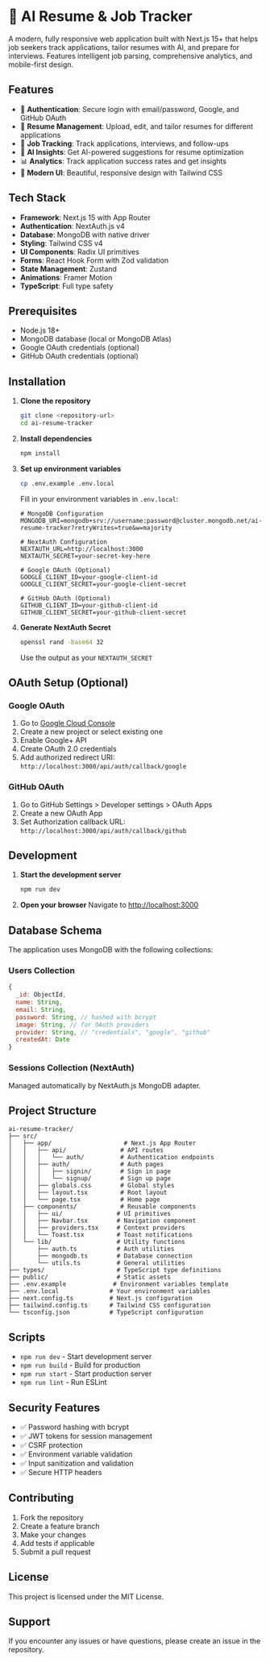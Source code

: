# 🚀 AI Resume & Job Tracker

A modern, fully responsive web application built with Next.js 15+ that helps job seekers track applications, tailor resumes with AI, and prepare for interviews. Features intelligent job parsing, comprehensive analytics, and mobile-first design.

## Features

- 🔐 **Authentication**: Secure login with email/password, Google, and GitHub OAuth
- 📄 **Resume Management**: Upload, edit, and tailor resumes for different applications
- 🎯 **Job Tracking**: Track applications, interviews, and follow-ups
- 🤖 **AI Insights**: Get AI-powered suggestions for resume optimization
- 📊 **Analytics**: Track application success rates and get insights
- 🎨 **Modern UI**: Beautiful, responsive design with Tailwind CSS

## Tech Stack

- **Framework**: Next.js 15 with App Router
- **Authentication**: NextAuth.js v4
- **Database**: MongoDB with native driver
- **Styling**: Tailwind CSS v4
- **UI Components**: Radix UI primitives
- **Forms**: React Hook Form with Zod validation
- **State Management**: Zustand
- **Animations**: Framer Motion
- **TypeScript**: Full type safety

## Prerequisites

- Node.js 18+ 
- MongoDB database (local or MongoDB Atlas)
- Google OAuth credentials (optional)
- GitHub OAuth credentials (optional)

## Installation

1. **Clone the repository**
   ```bash
   git clone <repository-url>
   cd ai-resume-tracker
   ```

2. **Install dependencies**
   ```bash
   npm install
   ```

3. **Set up environment variables**
   ```bash
   cp .env.example .env.local
   ```
   
   Fill in your environment variables in `.env.local`:
   ```env
   # MongoDB Configuration
   MONGODB_URI=mongodb+srv://username:password@cluster.mongodb.net/ai-resume-tracker?retryWrites=true&w=majority
   
   # NextAuth Configuration
   NEXTAUTH_URL=http://localhost:3000
   NEXTAUTH_SECRET=your-secret-key-here
   
   # Google OAuth (Optional)
   GOOGLE_CLIENT_ID=your-google-client-id
   GOOGLE_CLIENT_SECRET=your-google-client-secret
   
   # GitHub OAuth (Optional)
   GITHUB_CLIENT_ID=your-github-client-id
   GITHUB_CLIENT_SECRET=your-github-client-secret
   ```

4. **Generate NextAuth Secret**
   ```bash
   openssl rand -base64 32
   ```
   Use the output as your `NEXTAUTH_SECRET`

## OAuth Setup (Optional)

### Google OAuth
1. Go to [Google Cloud Console](https://console.cloud.google.com/)
2. Create a new project or select existing one
3. Enable Google+ API
4. Create OAuth 2.0 credentials
5. Add authorized redirect URI: `http://localhost:3000/api/auth/callback/google`

### GitHub OAuth
1. Go to GitHub Settings > Developer settings > OAuth Apps
2. Create a new OAuth App
3. Set Authorization callback URL: `http://localhost:3000/api/auth/callback/github`

## Development

1. **Start the development server**
   ```bash
   npm run dev
   ```

2. **Open your browser**
   Navigate to [http://localhost:3000](http://localhost:3000)

## Database Schema

The application uses MongoDB with the following collections:

### Users Collection
```javascript
{
  _id: ObjectId,
  name: String,
  email: String,
  password: String, // hashed with bcrypt
  image: String, // for OAuth providers
  provider: String, // "credentials", "google", "github"
  createdAt: Date
}
```

### Sessions Collection (NextAuth)
Managed automatically by NextAuth.js MongoDB adapter.

## Project Structure

```
ai-resume-tracker/
├── src/
│   ├── app/                    # Next.js App Router
│   │   ├── api/               # API routes
│   │   │   └── auth/          # Authentication endpoints
│   │   ├── auth/              # Auth pages
│   │   │   ├── signin/        # Sign in page
│   │   │   └── signup/        # Sign up page
│   │   ├── globals.css        # Global styles
│   │   ├── layout.tsx         # Root layout
│   │   └── page.tsx           # Home page
│   ├── components/            # Reusable components
│   │   ├── ui/               # UI primitives
│   │   ├── Navbar.tsx        # Navigation component
│   │   ├── providers.tsx     # Context providers
│   │   └── Toast.tsx         # Toast notifications
│   └── lib/                  # Utility functions
│       ├── auth.ts           # Auth utilities
│       ├── mongodb.ts        # Database connection
│       └── utils.ts          # General utilities
├── types/                    # TypeScript type definitions
├── public/                   # Static assets
├── .env.example             # Environment variables template
├── .env.local              # Your environment variables
├── next.config.ts          # Next.js configuration
├── tailwind.config.ts      # Tailwind CSS configuration
└── tsconfig.json           # TypeScript configuration
```

## Scripts

- `npm run dev` - Start development server
- `npm run build` - Build for production
- `npm run start` - Start production server
- `npm run lint` - Run ESLint

## Security Features

- ✅ Password hashing with bcrypt
- ✅ JWT tokens for session management
- ✅ CSRF protection
- ✅ Environment variable validation
- ✅ Input sanitization and validation
- ✅ Secure HTTP headers

## Contributing

1. Fork the repository
2. Create a feature branch
3. Make your changes
4. Add tests if applicable
5. Submit a pull request

## License

This project is licensed under the MIT License.

## Support

If you encounter any issues or have questions, please create an issue in the repository.
